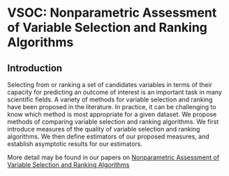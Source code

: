 # VSOC: Nonparametric Assessment of Variable Selection and Ranking Algorithms

## Introduction
Selecting from or ranking a set of candidates variables in terms of their capacity
for predicting an outcome of interest is an important task in many scientific fields.
A variety of methods for variable selection and ranking have been proposed in the
literature. In practice, it can be challenging to know which method is most appropriate for a given dataset. We propose methods of comparing variable selection and ranking algorithms. We first introduce measures of the quality of variable selection and ranking algorithms. We then define estimators of our proposed
measures, and establish asymptotic results for our estimators. 

More detail may be found in our papers on [Nonparametric Assessment of Variable Selection and Ranking Algorithms](https://arxiv.org/abs/2308.11593)




